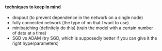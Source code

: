 #### techniques to keep in mind
- dropout (to prevent dependence in the network on a single node)
- fully connected network (the type of nn that I want to use)
- minibatching (definitely do this) (train the model with a certain number of data at a time)
- SGD vs ADAM (try SGD, which is supposedly better if you can give it the right hyperparameters)